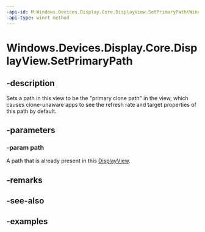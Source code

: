 ```yaml
---
-api-id: M:Windows.Devices.Display.Core.DisplayView.SetPrimaryPath(Windows.Devices.Display.Core.DisplayPath)
-api-type: winrt method
---
```


<!-- Method syntax.
public void DisplayView.SetPrimaryPath(DisplayPath path)
-->

# Windows.Devices.Display.Core.DisplayView.SetPrimaryPath

## -description
Sets a path in this view to be the "primary clone path" in the view, which causes clone-unaware apps to see the refresh rate and target properties of this path by default.

## -parameters
### -param path
A path that is already present in this [DisplayView](displayview.md).

## -remarks

## -see-also

## -examples
